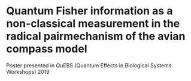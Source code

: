 # Quantum Fisher information as a non-classical measurement in the radical pairmechanism of the avian compass model

Poster presented in QuEBS (Quantum Effects in Biological Systems Workshops) 2019
